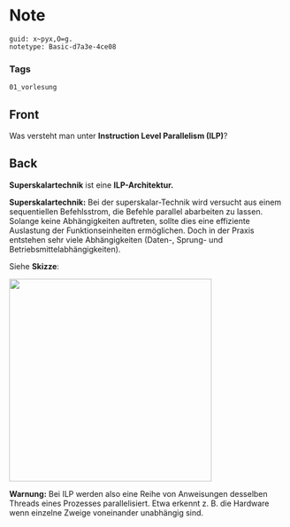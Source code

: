 # Note
```
guid: x~pyx,O=g.
notetype: Basic-d7a3e-4ce08
```

### Tags
```
01_vorlesung
```

## Front
<p>Was versteht man unter <b>Instruction Level Parallelism
(ILP)</b>?

## Back
<p><b>Superskalartechnik</b> ist eine <b>ILP-Architektur.</b>
<p><b>Superskalartechnik:</b> <span>Bei der superskalar-Technik
wird versucht aus einem sequentiellen Befehlsstrom, die Befehle
parallel abarbeiten zu lassen. Solange keine Abhängigkeiten
auftreten, sollte dies eine effiziente Auslastung der
Funktionseinheiten ermöglichen. Doch in der Praxis entstehen sehr
viele Abhängigkeiten (Daten-, Sprung- und
Betriebsmittelabhängigkeiten).</span>
<p>Siehe <b>Skizze</b>:
<p><img src="1VVQMUt1ax4j7Wp8N7mz.png" style="width: 366px;">
<p><b>Warnung:</b> Bei ILP werden also eine Reihe von Anweisungen
desselben Threads eines Prozesses parallelisiert. Etwa erkennt z.
B. die Hardware wenn einzelne Zweige voneinander unabhängig sind.

